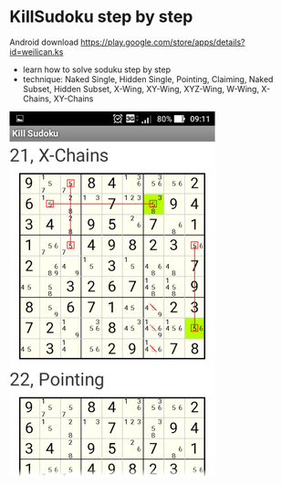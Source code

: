 # KillSudoku step by step

Android download https://play.google.com/store/apps/details?id=weilican.ks

* learn how to solve soduku step by step
* technique: Naked Single, Hidden Single, Pointing, Claiming, Naked Subset, Hidden Subset, X-Wing, XY-Wing, XYZ-Wing, W-Wing, X-Chains, XY-Chains

![image](ks.png)
